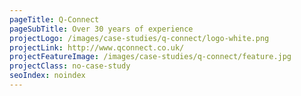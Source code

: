 ```yaml
---
pageTitle: Q-Connect
pageSubTitle: Over 30 years of experience
projectLogo: /images/case-studies/q-connect/logo-white.png
projectLink: http://www.qconnect.co.uk/
projectFeatureImage: /images/case-studies/q-connect/feature.jpg
projectClass: no-case-study
seoIndex: noindex
---
```

